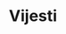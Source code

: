 ---
title: Vijesti
text: Lorem ipsum dolor sit amet, consectetur adipiscing elit
text2: Duis aute irure dolor in reprehenderit in voluptate velit esse cillum dolore eu fugiat nulla pariatur. Excepteur sint cupidata non proident, sunt in culpa qui officia deserunt mollit anim id est laborum.
image:
  src: /media/uploads/woman-team.jpg
  alt: alt
---